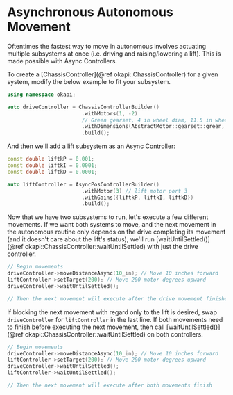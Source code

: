 # Asynchronous Autonomous Movement

Oftentimes the fastest way to move in autonomous involves actuating multiple
subsystems at once (i.e. driving and raising/lowering a lift). This is made
possible with Async Controllers.

To create a [ChassisController](@ref okapi::ChassisController) for a given system,
modify the below example to fit your subsystem.

```cpp
using namespace okapi;

auto driveController = ChassisControllerBuilder()
                        .withMotors(1, -2)
                        // Green gearset, 4 in wheel diam, 11.5 in wheel track
                        .withDimensions(AbstractMotor::gearset::green, {{4_in, 11.5_in}, imev5GreenTPR})
                        .build();
```

And then we'll add a lift subsystem as an Async Controller:

```cpp
const double liftkP = 0.001;
const double liftkI = 0.0001;
const double liftkD = 0.0001;

auto liftController = AsyncPosControllerBuilder()
                        .withMotor(3) // lift motor port 3
                        .withGains({liftkP, liftkI, liftkD})
                        .build();
```

Now that we have two subsystems to run, let's execute a few different movements.
If we want both systems to move, and the next movement in the autonomous routine
only depends on the drive completing its movement (and it doesn't care about the
lift's status), we'll run
[waitUntilSettled()](@ref okapi::ChassisController::waitUntilSettled) with just
the drive controller.

```cpp
// Begin movements
driveController->moveDistanceAsync(10_in); // Move 10 inches forward
liftController->setTarget(200); // Move 200 motor degrees upward
driveController->waitUntilSettled();

// Then the next movement will execute after the drive movement finishes
```

If blocking the next movement with regard only to the lift is desired, swap
`driveController` for `liftController` in the last line. If both movements need
to finish before executing the next movement, then call
[waitUntilSettled()](@ref okapi::ChassisController::waitUntilSettled) on both
controllers.

```cpp
// Begin movements
driveController->moveDistanceAsync(10_in); // Move 10 inches forward
liftController->setTarget(200); // Move 200 motor degrees upward
driveController->waitUntilSettled();
liftController->waitUntilSettled();

// Then the next movement will execute after both movements finish
```
